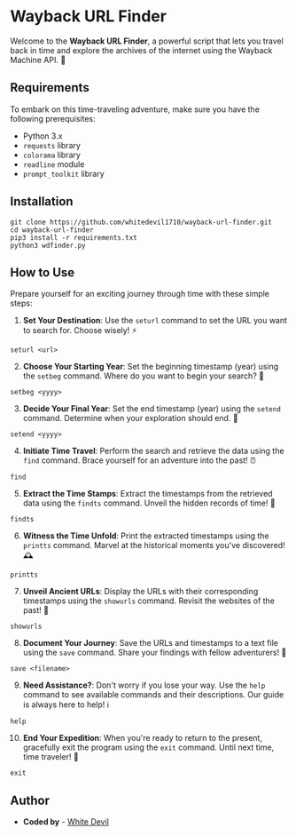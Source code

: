 # Wayback URL Finder

Welcome to the **Wayback URL Finder**, a powerful script that lets you travel back in time and explore the archives of the internet using the Wayback Machine API. 🚀

## Requirements

To embark on this time-traveling adventure, make sure you have the following prerequisites:

- Python 3.x
- `requests` library
- `colorama` library
- `readline` module
- `prompt_toolkit` library
## Installation
```
git clone https://github.com/whitedevil1710/wayback-url-finder.git
cd wayback-url-finder
pip3 install -r requirements.txt
python3 wdfinder.py
```

## How to Use

Prepare yourself for an exciting journey through time with these simple steps:

1. **Set Your Destination**: Use the `seturl` command to set the URL you want to search for. Choose wisely! ⚡️
```
seturl <url>
```
2. **Choose Your Starting Year**: Set the beginning timestamp (year) using the `setbeg` command. Where do you want to begin your search? 📅
```
setbeg <yyyy>
```

3. **Decide Your Final Year**: Set the end timestamp (year) using the `setend` command. Determine when your exploration should end. 🏁
```
setend <yyyy>
```

4. **Initiate Time Travel**: Perform the search and retrieve the data using the `find` command. Brace yourself for an adventure into the past! ⏰
```
find
```

5. **Extract the Time Stamps**: Extract the timestamps from the retrieved data using the `findts` command. Unveil the hidden records of time! 📜
```
findts
```
6. **Witness the Time Unfold**: Print the extracted timestamps using the `printts` command. Marvel at the historical moments you've discovered! 🕰️
```
printts
```
7. **Unveil Ancient URLs**: Display the URLs with their corresponding timestamps using the `showurls` command. Revisit the websites of the past! 🔗
```
showurls
```
8. **Document Your Journey**: Save the URLs and timestamps to a text file using the `save` command. Share your findings with fellow adventurers! 📝
```
save <filename>
```
9. **Need Assistance?**: Don't worry if you lose your way. Use the `help` command to see available commands and their descriptions. Our guide is always here to help! ℹ️
```
help
```
10. **End Your Expedition**: When you're ready to return to the present, gracefully exit the program using the `exit` command. Until next time, time traveler! 👋
 ```
 exit
 ```

## Author
- **Coded by** - [White Devil](https://github.com/whitedevil1710)

